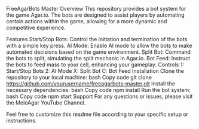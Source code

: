 FreeAgarBots Master
Overview
This repository provides a bot system for the game Agar.io. The bots are designed to assist players by automating certain actions within the game, allowing for a more dynamic and competitive experience.

Features
Start/Stop Bots: Control the initiation and termination of the bots with a simple key press.
AI Mode: Enable AI mode to allow the bots to make automated decisions based on the game environment.
Split Bot: Command the bots to split, simulating the split mechanic in Agar.io.
Bot Feed: Instruct the bots to feed mass to your cell, enhancing your gameplay.
Controls
1: Start/Stop Bots
2: AI Mode
X: Split Bot
C: Bot Feed
Installation
Clone the repository to your local machine:
bash
Copy code
git clone https://github.com/yourusername/freeagarbots-master.git
Install the necessary dependencies:
bash
Copy code
npm install
Run the bot system:
bash
Copy code
npm start
Support
For any questions or issues, please visit the MeloAgar YouTube Channel.

Feel free to customize this readme file according to your specific setup or instructions.
